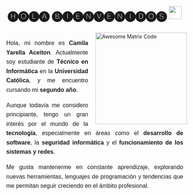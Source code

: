 <h1 align="center">
  <b> 🅗🅞🅛🅐 🅑🅘🅔🅝🅥🅔🅝🅘🅓🅞🅢 </b>
  <img src="https://media.giphy.com/media/hvRJCLFzcasrR4ia7z/giphy.gif" width="35">
</h1>

<!-- GIF alineado a la derecha con espacio -->
<img src="https://github.com/MarikIshtar007/MarikIshtar007/blob/master/images/matrix.gif"
     alt="Awesome Matrix Code"
     align="right"
     style="margin-left: 20px; margin-top: 10px; width: 250px;" />

<!-- Contenedor del texto -->
<div style="text-align: justify; line-height: 1.6; font-family: Arial, sans-serif; font-size: 16px; padding: 10px;">

  <p>
    Hola, mi nombre es <strong>Camila Yarella Aceiton</strong>. Actualmente soy estudiante de 
    <strong>Técnico en Informática</strong> en la <strong>Universidad Católica</strong>, y me encuentro cursando 
    mi <strong>segundo año</strong>.
  </p>

  <p>
    Aunque todavía me considero principiante, tengo un gran interés por el mundo de la 
    <strong>tecnología</strong>, especialmente en áreas como el <strong>desarrollo de software</strong>, 
    la <strong>seguridad informática</strong> y el <strong>funcionamiento de los sistemas y redes</strong>.
  </p>

  <p>
    Me gusta mantenerme en constante aprendizaje, explorando nuevas herramientas, lenguajes de programación 
    y tendencias que me permitan seguir creciendo en el ámbito profesional.
  </p>

</div>

<!--
**punshaa/punshaa** is a ✨ _special_ ✨ repository because its `README.md` (this file) appears on your GitHub profile.

Here are some ideas to get you started:

- 🔭 I’m currently working on ...
- 🌱 I’m currently learning ...
- 👯 I’m looking to collaborate on ...
- 🤔 I’m looking for help with ...
- 💬 Ask me about ...
- 📫 How to reach me: ...
- 😄 Pronouns: ...
- ⚡ Fun fact: ...
-->
